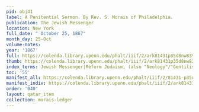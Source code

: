 ```yaml
---
pid: obj41
label: A Penitential Sermon. By Rev. S. Morais of Philadelphia.
publication: The Jewish Messenger
location: New York
full_date: " October 25, 1867"
month_day: 25-Oct
volume-notes:
year: '1867'
full: https://colenda.library.upenn.edu/phalt/iiif/2/ark81431p35d8nw83%2FSHA256E-s8060358--669b6fb0a7a7c74eaeebe8044e67a316e98be5d13bdd984a2844447caff448ab.jpeg/full/3500,/0/default.jpg
thumb: https://colenda.library.upenn.edu/phalt/iiif/2/ark81431p35d8nw83%2FSHA256E-s8060358--669b6fb0a7a7c74eaeebe8044e67a316e98be5d13bdd984a2844447caff448ab.jpeg/full/!200,200/0/default.jpg
index_terms: Jewish Messenger|Reform Judaism, (also "Neology"/"Gentilism")
toc: '55'
manifest_all: https://colenda.library.upenn.edu/phalt/iiif/2/81431-p35d8nw83/manifest
manifest_indiv: https://colenda.library.upenn.edu/phalt/iiif/2/ark81431p35d8nw83%2FSHA256E-s8060358--669b6fb0a7a7c74eaeebe8044e67a316e98be5d13bdd984a2844447caff448ab.jpeg
order: '040'
layout: qatar_item
collection: morais-ledger
---
```

